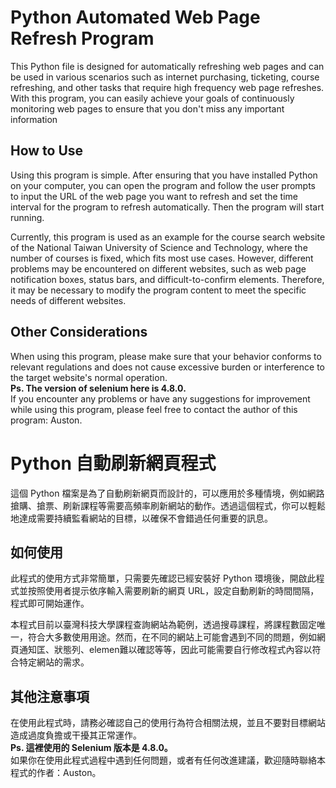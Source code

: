 # Python Automated Web Page Refresh Program 
This Python file is designed for automatically refreshing web pages and can be used in various scenarios such as internet purchasing, ticketing, course refreshing, and other tasks that require high frequency web page refreshes. With this program, you can easily achieve your goals of continuously monitoring web pages to ensure that you don't miss any important information

## How to Use
Using this program is simple. After ensuring that you have installed Python on your computer, you can open the program and follow the user prompts to input the URL of the web page you want to refresh and set the time interval for the program to refresh automatically. Then the program will start running.

Currently, this program is used as an example for the course search website of the National Taiwan University of Science and Technology, where the number of courses is fixed, which fits most use cases. However, different problems may be encountered on different websites, such as web page notification boxes, status bars, and difficult-to-confirm elements. Therefore, it may be necessary to modify the program content to meet the specific needs of different websites.

## Other Considerations
When using this program, please make sure that your behavior conforms to relevant regulations and does not cause excessive burden or interference to the target website's normal operation.   
**Ps. The version of selenium here is 4.8.0.**  
If you encounter any problems or have any suggestions for improvement while using this program, please feel free to contact the author of this program: Auston.
# Python 自動刷新網頁程式
這個 Python 檔案是為了自動刷新網頁而設計的，可以應用於多種情境，例如網路搶購、搶票、刷新課程等需要高頻率刷新網站的動作。透過這個程式，你可以輕鬆地達成需要持續監看網站的目標，以確保不會錯過任何重要的訊息。
## 如何使用
此程式的使用方式非常簡單，只需要先確認已經安裝好 Python 環境後，開啟此程式並按照使用者提示依序輸入需要刷新的網頁 URL，設定自動刷新的時間間隔，程式即可開始運作。

本程式目前以臺灣科技大學課程查詢網站為範例，透過搜尋課程，將課程數固定唯一，符合大多數使用用途。然而，在不同的網站上可能會遇到不同的問題，例如網頁通知匡、狀態列、elemen難以確認等等，因此可能需要自行修改程式內容以符合特定網站的需求。

## 其他注意事項
在使用此程式時，請務必確認自己的使用行為符合相關法規，並且不要對目標網站造成過度負擔或干擾其正常運作。  
**Ps. 這裡使用的 Selenium 版本是 4.8.0。**  
如果你在使用此程式過程中遇到任何問題，或者有任何改進建議，歡迎隨時聯絡本程式的作者：Auston。
